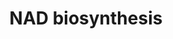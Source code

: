 ---
annotations:
- id: PW:0000219
  parent: classic metabolic pathway
  type: Pathway Ontology
  value: nicotinamide adenine dinucleotide biosynthetic pathway
authors:
- M.Braymer
- MaintBot
- Egonw
- Ddigles
- Eweitz
description: ''
last-edited: 2021-05-20
organisms:
- Saccharomyces cerevisiae
redirect_from:
- /index.php/Pathway:WP84
- /instance/WP84
- /instance/WP84_r117316
revision: r117316
schema-jsonld:
- '@context': https://schema.org/
  '@id': https://wikipathways.github.io/pathways/WP84.html
  '@type': Dataset
  creator:
    '@type': Organization
    name: WikiPathways
  description: ''
  keywords:
  - ATP
  - L-glutamate
  - L-glutamine
  - NMA1
  - NMA2
  - QNS1
  - pyrophosphate
  license: CC0
  name: NAD biosynthesis
seo: CreativeWork
title: NAD biosynthesis
wpid: WP84
---